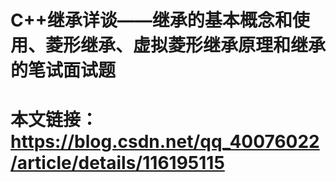 # C++继承详谈——继承的基本概念和使用、菱形继承、虚拟菱形继承原理和继承的笔试面试题

# 本文链接：https://blog.csdn.net/qq_40076022/article/details/116195115